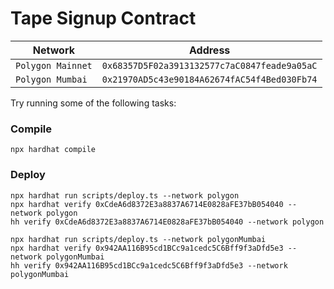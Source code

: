 # Tape Signup Contract

| Network           | Address                                      |
| ----------------- | -------------------------------------------- |
| `Polygon Mainnet` | `0x68357D5F02a3913132577c7aC0847feade9a05aC` |
| `Polygon Mumbai`  | `0x21970AD5c43e90184A62674fAC54f4Bed030Fb74` |

Try running some of the following tasks:

### Compile
```
npx hardhat compile
```

### Deploy
```
npx hardhat run scripts/deploy.ts --network polygon 
npx hardhat verify 0xCdeA6d8372E3a8837A6714E0828aFE37bB054040 --network polygon
hh verify 0xCdeA6d8372E3a8837A6714E0828aFE37bB054040 --network polygon
```

```
npx hardhat run scripts/deploy.ts --network polygonMumbai 
npx hardhat verify 0x942AA116B95cd1BCc9a1cedc5C6Bff9f3aDfd5e3 --network polygonMumbai
hh verify 0x942AA116B95cd1BCc9a1cedc5C6Bff9f3aDfd5e3 --network polygonMumbai
```
